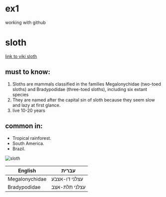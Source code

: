 # ex1
working with github
# sloth
 [link to viki sloth](https://he.wikipedia.org/wiki/%D7%A2%D7%A6%D7%9C%D7%A0%D7%90%D7%99%D7%9D)
## must to know:
1. Sloths are mammals classified in the families Megalonychidae (two-toed sloths) and Bradypodidae (three-toed sloths), including six extant species
2. They are named after the capital sin of sloth because they seem slow and lazy at first glance.
3. live 10-20 years
## common in:
* Tropical rainforest.
* South America.
* Brazil.

![sloth](/images/sloth.jpg)

English | עברית
--------|--------
Megalonychidae | עצלני דו-אצבע
Bradypodidae | עצלני תלת-אצב
